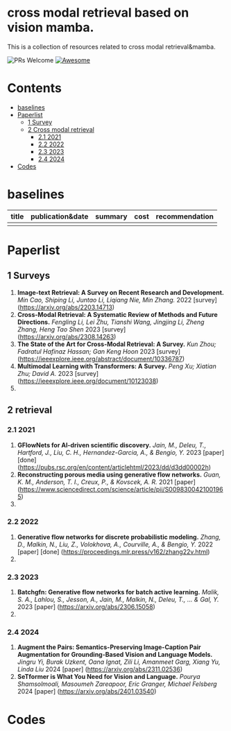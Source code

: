 # cross modal retrieval based on vision mamba.

This is a collection of resources related to cross modal retrieval&mamba.

![PRs Welcome](https://img.shields.io/badge/PRs-Welcome-green) [![Awesome](https://awesome.re/badge.svg)](https://awesome.re)

# Contents

- [baselines](#baselines)
- [Paperlist](#Papers)
  - [1 Survey](#Surveys)
  - [2 Cross modal retrieval](#retrieval)
     - [2.1 2021](#2021)
     - [2.2 2022](#2022)
     - [2.3 2023](#2023)
     - [2.4 2024](#2024)
- [Codes](#Codes)
  
<a name="baselines" />

# baselines
|title|publication&date|summary|cost|recommendation|
|---|---|---|---|---|
||||||



<a name="Papers" />

# Paperlist

<a name="surveys" />

## 1 Surveys

1. **Image-text Retrieval: A Survey on Recent Research and Development.** *Min Cao, Shiping Li, Juntao Li, Liqiang Nie, Min Zhang.* 2022 [survey] (https://arxiv.org/abs/2203.14713)
2. **Cross-Modal Retrieval: A Systematic Review of Methods and Future Directions.** *Fengling Li, Lei Zhu, Tianshi Wang, Jingjing Li, Zheng Zhang, Heng Tao Shen* 2023 [survey] (https://arxiv.org/abs/2308.14263)
3. **The State of the Art for Cross-Modal Retrieval: A Survey.** *Kun Zhou; Fadratul Hafinaz Hassan; Gan Keng Hoon* 2023 [survey]  (https://ieeexplore.ieee.org/abstract/document/10336787)
4. **Multimodal Learning with Transformers: A Survey.** *Peng Xu; Xiatian Zhu; David A.* 2023 [survey] (https://ieeexplore.ieee.org/document/10123038)
5. 

<a name="retrieval" />

## 2 retrieval

<a name="2021" />

### 2.1 2021

1. **GFlowNets for AI-driven scientific discovery.** *Jain, M., Deleu, T., Hartford, J., Liu, C. H., Hernandez-Garcia, A., & Bengio, Y.* 2023 [paper] [done] (https://pubs.rsc.org/en/content/articlehtml/2023/dd/d3dd00002h)
2. **Reconstructing porous media using generative flow networks.** *Guan, K. M., Anderson, T. I., Creux, P., & Kovscek, A. R.* 2021 [paper] (https://www.sciencedirect.com/science/article/pii/S0098300421001965)
3. 

<a name="2022" />

### 2.2 2022

1. **Generative flow networks for discrete probabilistic modeling.** *Zhang, D., Malkin, N., Liu, Z., Volokhova, A., Courville, A., & Bengio, Y.* 2022 [paper] [done] (https://proceedings.mlr.press/v162/zhang22v.html)
2. 


<a name="2023" />

### 2.3 2023

1. **Batchgfn: Generative flow networks for batch active learning.** *Malik, S. A., Lahlou, S., Jesson, A., Jain, M., Malkin, N., Deleu, T., ... & Gal, Y.* 2023 [paper] (https://arxiv.org/abs/2306.15058)
2. 

<a name="2024" />

### 2.4 2024

1. **Augment the Pairs: Semantics-Preserving Image-Caption Pair Augmentation for Grounding-Based Vision and Language Models.** *Jingru Yi, Burak Uzkent, Oana Ignat, Zili Li, Amanmeet Garg, Xiang Yu, Linda Liu* 2024 [paper] (https://arxiv.org/abs/2311.02536)
2. **SeTformer is What You Need for Vision and Language.** *Pourya Shamsolmoali, Masoumeh Zareapoor, Eric Granger, Michael Felsberg* 2024 [paper] (https://arxiv.org/abs/2401.03540)

<a name="Codes" />

# Codes







    
